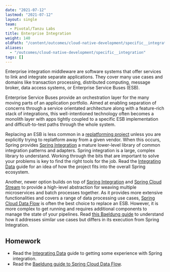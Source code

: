 ```yaml
---
date: "2021-07-12"
lastmod: "2021-07-12"
layout: single
team:
  - Pivotal/Tanzu Labs
title: Enterprise Integration
weight: 140
oldPath: "/content/outcomes/cloud-native-development/specific__integration.md"
aliases:
  - "/outcomes/cloud-native-development/specific__integration"
tags: []
---
```


Enterprise integration middleware are software systems that offer services to link and integrate separate applications. They cover many use cases and domains like transaction processing, distributed computing, message broker, data access systems, or Enterprise Service Buses (ESB).

Enterprise Service Buses provide an orchestration layer for the many moving parts of an application portfolio. Aimed at enabling separation of concerns through a service orientated architecture along with a feature-rich stack of integrations, this well-intentioned technology often becomes a monolith layer with apps tightly coupled to a specific ESB implementation and difficult-to-test paths through the whole system.

Replacing an ESB is less common in a [replatforming project](https://tanzu.vmware.com/replatforming) unless you are explicitly trying to replatform away from a given vendor. When this occurs, Spring provides [Spring Integration](https://spring.io/projects/spring-integration) a mature lower-level library of common integration patterns and adapters. Spring integration is a large, complex library to understand. Working through the bits that are important to solve your problems is key to find the right tools for the job. Read the [Integrating Data](https://spring.io/guides/gs/integration/) guide for an idea of how the project fits into the overall Spring ecosystem.

Another, newer option builds on top of [Spring Integration](https://spring.io/projects/spring-integration) and [Spring Cloud Stream](https://spring.io/projects/spring-cloud-stream) to provide a high-level abstraction for weaving multiple microservices and batch processes together. As it provides more extensive functionalities and covers a range of data processing use cases, [Spring Cloud Data Flow](https://spring.io/projects/spring-cloud-dataflow) is often the best choice to replace an ESB. However, it is more complex to get running and requires additional components to manage the state of your pipelines. Read [this Baeldung guide](https://www.baeldung.com/spring-cloud-data-flow-stream-processing) to understand how it addresses similar use cases but differs in its execution from Spring Integration.

## Homework

- Read the [Integrating Data](https://spring.io/guides/gs/integration/) guide to getting some experience with Spring integration.
- Read the [Baeldung guide to Spring Cloud Data Flow](https://www.baeldung.com/spring-cloud-data-flow-stream-processing).
